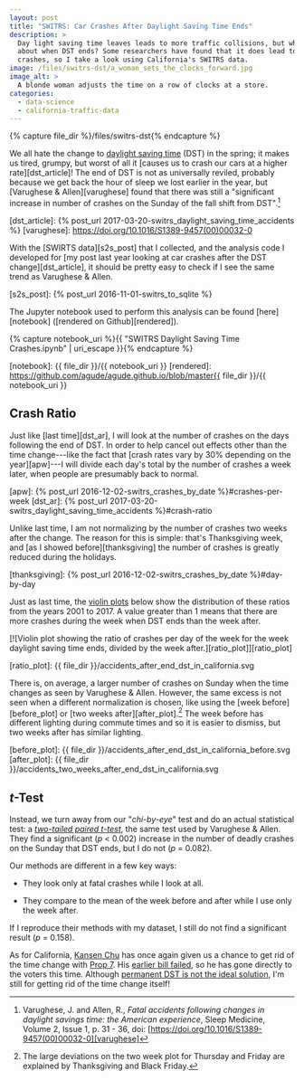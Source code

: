 ```yaml
---
layout: post
title: "SWITRS: Car Crashes After Daylight Saving Time Ends"
description: >
  Day light saving time leaves leads to more traffic collisions, but what
  about when DST ends? Some researchers have found that it does lead to more
  crashes, so I take a look using California's SWITRS data.
image: /files/switrs-dst/a_woman_sets_the_clocks_forward.jpg
image_alt: >
  A blonde woman adjusts the time on a row of clocks at a store.
categories: 
  - data-science
  - california-traffic-data 
---
```


{% capture file_dir %}/files/switrs-dst{% endcapture %}

We all hate the change to [daylight saving time][dst] (DST) in the spring; it
makes us tired, grumpy, but worst of all it [causes us to crash our cars at a
higher rate][dst_article]! The end of DST is not as universally reviled,
probably because we get back the hour of sleep we lost earlier in the year,
but [Varughese & Allen][varughese] found that there was still a "significant
increase in number of crashes on the Sunday of the fall shift from
DST".[^varughese_cite]

[^varughese_cite]: Varughese, J. and Allen, R., _Fatal accidents following changes in daylight savings time: the American experience_, Sleep Medicine, Volume 2, Issue 1, p. 31 - 36, doi: [https://doi.org/10.1016/S1389-9457(00)00032-0][varughese]

[dst]: https://en.wikipedia.org/wiki/Daylight_saving_time
[dst_article]: {% post_url 2017-03-20-switrs_daylight_saving_time_accidents %}
[varughese]: https://doi.org/10.1016/S1389-9457(00)00032-0

With the [SWIRTS data][s2s_post] that I collected, and the analysis code I
developed for [my post last year looking at car crashes after the DST
change][dst_article], it should be pretty easy to check if I see the same
trend as Varughese & Allen.

[s2s_post]: {% post_url 2016-11-01-switrs_to_sqlite %}

The Jupyter notebook used to perform this analysis can be found
[here][notebook] ([rendered on Github][rendered]).

{% capture notebook_uri %}{{ "SWITRS Daylight Saving Time Crashes.ipynb" | uri_escape }}{% endcapture %} 

[notebook]: {{ file_dir }}/{{ notebook_uri }}
[rendered]: https://github.com/agude/agude.github.io/blob/master{{ file_dir }}/{{ notebook_uri }}

## Crash Ratio

Just like [last time][dst_ar], I will look at the number of crashes on the
days following the end of DST. In order to help cancel out effects other than
the time change---like the fact that [crash rates vary by 30% depending on the
year][apw]---I will divide each day's total by the number of crashes a week
later, when people are presumably back to normal. 

[apw]: {% post_url 2016-12-02-switrs_crashes_by_date %}#crashes-per-week
[dst_ar]: {% post_url 2017-03-20-switrs_daylight_saving_time_accidents %}#crash-ratio

Unlike last time, I am not normalizing by the number of crashes two weeks
after the change. The reason for this is simple: that's Thanksgiving week, and
[as I showed before][thanksgiving] the number of crashes is greatly reduced
during the holidays.

[thanksgiving]: {% post_url 2016-12-02-switrs_crashes_by_date %}#day-by-day

Just as last time, the [violin plots][violin] below show the distribution of
these ratios from the years 2001 to 2017. A value greater than 1 means that
there are more crashes during the week when DST ends than the week after.

[violin]: https://en.wikipedia.org/wiki/Violin_plot

[![Violin plot showing the ratio of crashes per day of the week for the week
daylight saving time ends, divided by the week
after.][ratio_plot]][ratio_plot]

[ratio_plot]: {{ file_dir }}/accidents_after_end_dst_in_california.svg

There is, on average, a larger number of crashes on Sunday when the time
changes as seen by Varughese & Allen. However, the same excess is not seen
when a different normalization is chosen, like using the [week
before][before_plot] or [two weeks after][after_plot].[^after] The week before
has different lighting during commute times and so it is easier to dismiss,
but two weeks after has similar lighting.

[before_plot]: {{ file_dir }}/accidents_after_end_dst_in_california_before.svg
[after_plot]: {{ file_dir }}/accidents_two_weeks_after_end_dst_in_california.svg
[^after]: The large deviations on the two week plot for Thursday and Friday are explained by Thanksgiving and Black Friday.

## _t_-Test

Instead, we turn away from our "_chi-by-eye_" test and do an actual
statistical test: a [_two-tailed paired t-test_][paired_t-test], the same test
used by Varughese & Allen. They find a significant (_p_ < 0.002) increase in
the number of deadly crashes on the Sunday that DST ends, but I do not (_p_
= 0.082).

Our methods are different in a few key ways: 

- They look only at fatal crashes while I look at all.

- They compare to the mean of the week before and after while I use only the week after.

If I reproduce their methods with my dataset, I still do not find a
significant result (_p_ = 0.158).

[paired_t-test]: https://en.wikipedia.org/wiki/Student%27s_t-test#Paired_samples

As for California, [Kansen Chu][chu] has once again given us a chance to get
rid of the time change with [Prop 7][prop7]. His [earlier bill
failed][ab-385], so he has gone directly to the voters this time. Although
[permanent DST is not the ideal solution][usc], I'm still for getting rid of
the time change itself!

[chu]: https://en.wikipedia.org/wiki/Kansen_Chu
[prop7]: https://ballotpedia.org/California_Proposition_7,_Permanent_Daylight_Saving_Time_Measure_(2018)
[usc]: https://medium.com/@USC/why-proposition-7-is-bad-for-public-health-825905ba54f6
[ab-385]: https://leginfo.legislature.ca.gov/faces/billTextClient.xhtml?bill_id=201520160AB385
